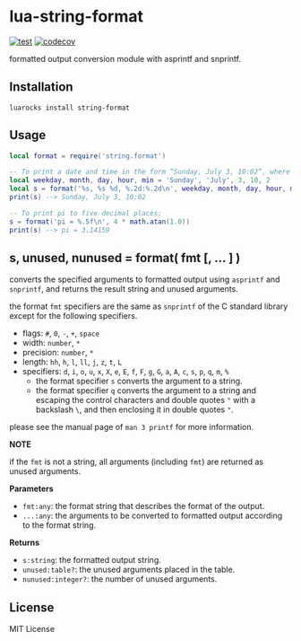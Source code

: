 # lua-string-format

[![test](https://github.com/mah0x211/lua-string-format/actions/workflows/test.yml/badge.svg)](https://github.com/mah0x211/lua-string-format/actions/workflows/test.yml)
[![codecov](https://codecov.io/gh/mah0x211/lua-string-format/branch/master/graph/badge.svg)](https://codecov.io/gh/mah0x211/lua-string-format)

formatted output conversion module with asprintf and snprintf.


## Installation

```
luarocks install string-format
```


## Usage

```lua
local format = require('string.format')

-- To print a date and time in the form “Sunday, July 3, 10:02”, where weekday and month are strings
local weekday, month, day, hour, min = 'Sunday', 'July', 3, 10, 2
local s = format('%s, %s %d, %.2d:%.2d\n', weekday, month, day, hour, min)
print(s) --> Sunday, July 3, 10:02

-- To print pi to five decimal places:
s = format('pi = %.5f\n', 4 * math.atan(1.0))
print(s) --> pi = 3.14159
```


## s, unused, nunused = format( fmt [, ... ] )

converts the specified arguments to formatted output using `asprintf` and `snprintf`, and returns the result string and unused arguments.

the format `fmt` specifiers are the same as `snprintf` of the C standard library except for the following specifiers.

- flags: `#`, `0`, `-`, `+`, `space`
- width: `number`, `*`
- precision: `number`, `*`
- length: `hh`, `h`, `l`, `ll`, `j`, `z`, `t`, `L`
- specifiers: `d`, `i`, `o`, `u`, `x`, `X`, `e`, `E`, `f`, `F`, `g`, `G`, `a`, `A`, `c`, `s`, `p`, `q`, `m`, `%`
    - the format specifier `s` converts the argument to a string.
    - the format specifier `q` converts the argument to a string and escaping the control characters and double quotes `"` with a backslash `\`, and then enclosing it in double quotes `"`.

please see the manual page of `man 3 printf` for more information.

**NOTE**

if the `fmt` is not a string, all arguments (including `fmt`) are returned as unused arguments.

**Parameters**

- `fmt:any`: the format string that describes the format of the output.
- `...:any`: the arguments to be converted to formatted output according to the format string.

**Returns**

- `s:string`: the formatted output string.
- `unused:table?`: the unused arguments placed in the table.
- `nunused:integer?`: the number of unused arguments.

## License

MIT License

